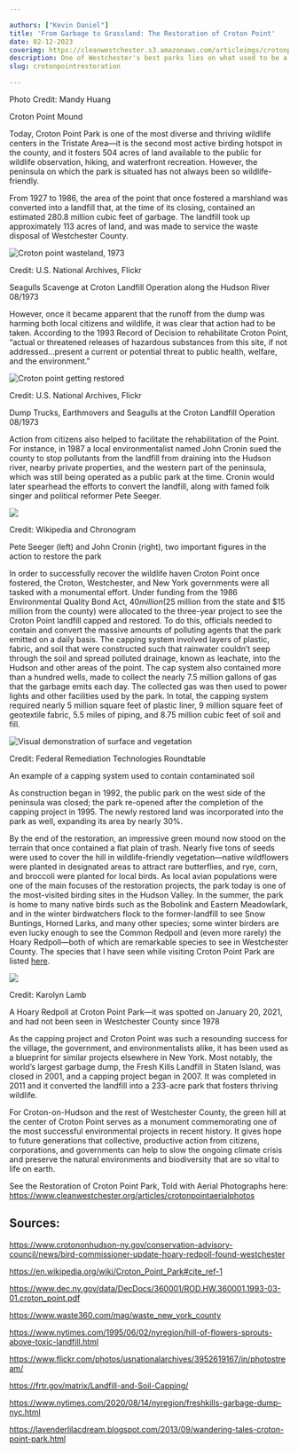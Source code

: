 ```yaml
---

authors: ["Kevin Daniel"]
title: 'From Garbage to Grassland: The Restoration of Croton Point'
date: 02-12-2023
coverimg: https://cleanwestchester.s3.amazonaws.com/articleimgs/crotonpointrestoration-6.jpg
description: One of Westchester's best parks lies on what used to be a landfill. Here's how the transition was made.
slug: crotonpointrestoration

---
```

<p class="credit">Photo Credit: Mandy Huang</p>
<p class="caption">Croton Point Mound</p>





Today, Croton Point Park is one of the most diverse and thriving wildlife centers in the Tristate Area—it is the second most active birding hotspot in the county, and it fosters 504 acres of land available to the public for wildlife observation, hiking, and waterfront recreation. However, the peninsula on which the park is situated has not always been so wildlife-friendly.

From 1927 to 1986, the area of the point that once fostered a marshland was converted into a landfill that, at the time of its closing, contained an estimated 280.8 million cubic feet of garbage. The landfill took up approximately 113 acres of land, and was made to service the waste disposal of Westchester County.

![Croton point wasteland, 1973](https://cleanwestchester.s3.amazonaws.com/articleimgs/crotonpointrestoration-5.jpg)
<p class="credit">Credit: U.S. National Archives, Flickr</p>
<p class="caption">Seagulls Scavenge at Croton Landfill Operation along the Hudson River 08/1973</p>

However, once it became apparent that the runoff from the dump was harming both local citizens and wildlife, it was clear that action had to be taken. According to the 1993 Record of Decision to rehabilitate Croton Point, “actual or threatened releases of hazardous substances from this site, if not addressed…present a current or potential threat to public health, welfare, and the environment.”

![Croton point getting restored](https://cleanwestchester.s3.amazonaws.com/articleimgs/crotonpointrestoration-4.jpg)
<p class="credit">Credit: U.S. National Archives, Flickr</p>

<p class="caption">Dump Trucks, Earthmovers and Seagulls at the Croton Landfill Operation 08/1973</p>

Action from citizens also helped to facilitate the rehabilitation of the Point. For instance, in 1987 a local environmentalist named John Cronin sued the county to stop pollutants from the landfill from draining into the Hudson river, nearby private properties, and the western part of the peninsula, which was still being operated as a public park at the time. Cronin would later spearhead the efforts to convert the landfill, along with famed folk singer and political reformer Pete Seeger.


![](https://cleanwestchester.s3.amazonaws.com/articleimgs/crotonpointrestoration-3.jpg)

<p class="credit">Credit: Wikipedia and Chronogram</p>

<p class="caption">Pete Seeger (left) and John Cronin (right), two important figures in the action to restore the park</p>

In order to successfully recover the wildlife haven Croton Point once fostered, the Croton, Westchester, and New York governments were all tasked with a monumental effort. Under funding from the 1986 Environmental Quality Bond Act, $40 million ($25 million from the state and $15 million from the county) were allocated to the three-year project to see the Croton Point landfill capped and restored. To do this, officials needed to contain and convert the massive amounts of polluting agents that the park emitted on a daily basis. The capping system involved layers of plastic, fabric, and soil that were constructed such that rainwater couldn’t seep through the soil and spread polluted drainage, known as leachate, into the Hudson and other areas of the point. The cap system also contained more than a hundred wells, made to collect the nearly 7.5 million gallons of gas that the garbage emits each day. The collected gas was then used to power lights and other facilities used by the park. In total, the capping system required nearly 5 million square feet of plastic liner, 9 million square feet of geotextile fabric, 5.5 miles of piping, and 8.75 million cubic feet of soil and fill.


![Visual demonstration of surface and vegetation](https://cleanwestchester.s3.amazonaws.com/articleimgs/crotonpointrestoration-2.jpg)
<p class="credit">Credit: Federal Remediation Technologies Roundtable</p>

<p class="caption">An example of a capping system used to contain contaminated soil</p>

As construction began in 1992, the public park on the west side of the peninsula was closed; the park re-opened after the completion of the capping project in 1995. The newly restored land was incorporated into the park as well, expanding its area by nearly 30%.

By the end of the restoration, an impressive green mound now stood on the terrain that once contained a flat plain of trash. Nearly five tons of seeds were used to cover the hill in wildlife-friendly vegetation—native wildflowers were planted in designated areas to attract rare butterflies, and rye, corn, and broccoli were planted for local birds. As local avian populations were one of the main focuses of the restoration projects, the park today is one of the most-visited birding sites in the Hudson Valley. In the summer, the park is home to many native birds such as the Bobolink and Eastern Meadowlark, and in the winter birdwatchers flock to the former-landfill to see Snow Buntings, Horned Larks, and many other species; some winter birders are even lucky enough to see the Common Redpoll and (even more rarely) the Hoary Redpoll—both of which are remarkable species to see in Westchester County. The species that I have seen while visiting Croton Point Park are listed [here](https://drive.google.com/file/d/1gaIfPoV6yNmX01K2WiNlSOOlLhqL-LAR/view).

![](https://cleanwestchester.s3.amazonaws.com/articleimgs/crotonpointrestoration-1.jpg)
<p class="credit">Credit: Karolyn Lamb</p>

<p class="caption">A Hoary Redpoll at Croton Point Park—it was spotted on January 20, 2021, and had not been seen in Westchester County since 1978</p>

As the capping project and Croton Point was such a resounding success for the village, the government, and environmentalists alike, it has been used as a blueprint for similar projects elsewhere in New York. Most notably, the world’s largest garbage dump, the Fresh Kills Landfill in Staten Island, was closed in 2001, and a capping project began in 2007. It was completed in 2011 and it converted the landfill into a 233-acre park that fosters thriving wildlife.

For Croton-on-Hudson and the rest of Westchester County, the green hill at the center of Croton Point serves as a monument commemorating one of the most successful environmental projects in recent history. It gives hope to future generations that collective, productive action from citizens, corporations, and governments can help to slow the ongoing climate crisis and preserve the natural environments and biodiversity that are so vital to life on earth.

See the Restoration of Croton Point Park, Told with Aerial Photographs here: https://www.cleanwestchester.org/articles/crotonpointaerialphotos

## Sources:

https://www.crotononhudson-ny.gov/conservation-advisory-council/news/bird-commissioner-update-hoary-redpoll-found-westchester

https://en.wikipedia.org/wiki/Croton_Point_Park#cite_ref-1

https://www.dec.ny.gov/data/DecDocs/360001/ROD.HW.360001.1993-03-01.croton_point.pdf

https://www.waste360.com/mag/waste_new_york_county

https://www.nytimes.com/1995/06/02/nyregion/hill-of-flowers-sprouts-above-toxic-landfill.html

https://www.flickr.com/photos/usnationalarchives/3952619167/in/photostream/

https://frtr.gov/matrix/Landfill-and-Soil-Capping/

https://www.nytimes.com/2020/08/14/nyregion/freshkills-garbage-dump-nyc.html

https://lavenderlilacdream.blogspot.com/2013/09/wandering-tales-croton-point-park.html
